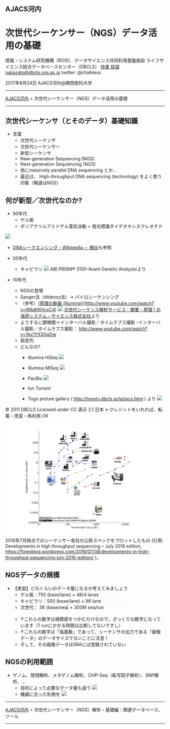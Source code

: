 ## AJACS河内
# 次世代シーケンサー（NGS）データ活用の基礎

情報・システム研究機構（ROIS）
データサイエンス共同利用基盤施設
ライフサイエンス統合データベースセンター（DBCLS）
[仲里 猛留](http://data.dbcls.jp/~nakazato/)
nakazato@dbcls.rois.ac.jp
twitter: @chalkless

2017年8月24日 AJACS河内@関西医科大学

----

[AJACS河内](http://events.biosciencedb.jp/training/ajacs66/) > 次世代シーケンサー（NGS）データ活用の基礎

----

## 次世代シーケンサ（とそのデータ）基礎知識
- 言葉
  - 次世代シーケンサ
  - 次世代シーケンサー
  - 新型シーケンサ
  - New-generation Sequencing (NGS)
  - Next-generation Sequiencing (NGS)
  - 他にmassively parallel DNA sequencing とか...
  - 最近は、 High-throughput DNA sequencing (technology) をよく使う印象（略語はNGS）


## 何が新型／次世代なのか?
- 90年代
  - ゲル板
  - ポリアクリルアミドゲル電気泳動 + 蛍光標識ダイデオキシヌクレオチド

[![](http://upload.wikimedia.org/wikipedia/commons/c/cb/Sequencing.jpg)](http://ja.wikipedia.org/wiki/DNA%E3%82%B7%E3%83%BC%E3%82%AF%E3%82%A8%E3%83%B3%E3%82%B7%E3%83%B3%E3%82%B0#.E6.A4.9C.E5.87.BA)
  - [DNAシークエンシング - Wikipedia -- 検出](http://ja.wikipedia.org/wiki/DNA%E3%82%B7%E3%83%BC%E3%82%AF%E3%82%A8%E3%83%B3%E3%82%B7%E3%83%B3%E3%82%B0#.E6.A4.9C.E5.87.BA)も参照

- 00年代
  - キャピラリ
[![](http://motdb.dbcls.jp/?plugin=ref&page=AJACS48%2Fnakazato&src=capillary.jpg)](http://motdb.dbcls.jp/?plugin=ref&page=AJACS48%2Fnakazato&src=capillary.jpg)
ABI PRISM&#174; 3100-Avant Genetic Analyzerより
- 10年代
  - NGSの登場
  - Sanger法（dideoxy法）→ パイロシーケンシング
  - （参考）[[原理の動画 (Illumina)](http://www.youtube.com/watch?v=l99aKKHcxC4)](http://www.youtube.com/watch?v=l99aKKHcxC4)
[![](http://www.hssnet.co.jp/images/2/2_3_10_3_sample05.gif)]()
[次世代シーケンス解析サービス：概要・原理 | 北海道システム・サイエンス株式会社](http://www.hssnet.co.jp/2/2_3_10_1.html)より
  - ようするに顕微鏡＋インターバル撮影／タイムラプス撮影
    -インターバル撮影／タイムラプス撮影： http://www.youtube.com/watch?v=1Az1YX3GgDw
  - 超並列
  - どんなの?
    - Illumina HiSeq
[![](http://togotv.dbcls.jp/pic/201105_GenomeSequencer_4.png)]()
    - Illumina MiSeq
[![](http://togotv.dbcls.jp/pic/201310_genomesequencer7.png)]()
    - PacBio
    [![](http://togotv.dbcls.jp/pic/201507_genomesequencer8_2.png)]()
    - Ion Torrent

    - Togo picture gallery ( http://togotv.dbcls.jp/ja/pics.html ) より
[![](https://licensebuttons.net/l/by/2.1/jp/88x31.png)]()

&#169; 2011 DBCLS Licensed under CC 表示 2.1 日本
←クレジットをいれれば、転載・改変・再利用 OK

![developments-in-high-throughput-sequencing-july-2016-edition](https://raw.githubusercontent.com/AJACS-training/AJACS63/master/02_ohta/images/developments_in_high_throughput_sequencing.jpg)
2016年7月時点でのシーケンサー各社の公称スペックをプロットしたもの (引用: Developments in high throughput sequencing – July 2016 edition, https://flxlexblog.wordpress.com/2016/07/08/developments-in-high-throughput-sequencing-july-2016-edition/ )。

## NGSデータの規模
- 【実習】どのくらいのデータ量になるか考えてみましょう
  - ゲル板：750 (base/lane) × 48/4 lanes <span style="color: rgb(250, 250, 250)">= 9kbase</span>
  - キャピラリ：500 (base/lane) × 96 lane <span style="color: rgb(250, 250, 250)">= 48kbase</span>
  - 次世代： 36 (base/seq) × 300M seq/run <span style="color: rgb(250, 250, 250)">= 10.8Gbase = 10,800,000kbase</span>
  - ↑これらの数字は規模感をつかむだけなので、ざっくりな数字になっています（1 runにかかる時間は比較してないですし）
  - ↑これらの数字は「塩基数」であって、シーケンサの出力である「画像データ」のデータサイズでないことに注意！
  - そして、その画像データはSRAには登録されていない

## NGSの利用範囲
  - ゲノム、発現解析、メタゲノム解析、ChIP-Seq（転写因子解析）、SNP解析、...
    - 目的によって必要なデータ量も違う  [![](http://motdb.dbcls.jp/?plugin=ref&page=AJACS48%2Fnakazato&src=NGSreq.png)]()
    - 機器に合った利用を  [![](http://motdb.dbcls.jp/?plugin=ref&page=AJACS48%2Fnakazato&src=NGSinst.png)]()


----

[AJACS河内](http://events.biosciencedb.jp/training/ajacs66/) > 次世代シーケンサー（NGS）解析・基礎編：関連データベース、ツール

----
